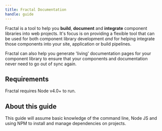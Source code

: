```yaml
---
title: Fractal Documentation
handle: guide
---
```


Fractal is a tool to help you **build**, **document** and **integrate** component libraries into web projects. It's focus is on providing a flexible tool that can be used for both component library development _and_ for helping integrate those components into your site, application or build pipelines.

Fractal can also help you generate 'living' documentation pages for your component library to ensure that your components and documentation never need to go out of sync again.

## Requirements

Fractal requires Node v4.0+ to run.

## About this guide

This guide will assume basic knowledge of the command line, Node JS and using NPM to install and manage dependencies on projects.

